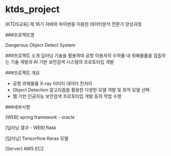 # ktds_project
[KTDS교육] 제 16기 자바와 파이썬을 이용한 데이터분석 전문가 양성과정

###프로젝트명

Dangerous Object Detect System

###프로젝트 소개
딥러닝 기술을 활용하여 공항 이용자의 수하물 내 위해물품을 검출하는 기술 개발과 AI 기반 보안검색 시스템의 프로토타입 개발

###프로젝트 개요
- 공항 위해물품 X-ray 이미지 데이터 전처리
- Object Detection 알고리즘을 활용한 다양한 모델 개발 및 최적 모델 선택
- 웹 기반 인공지능 보안검색 프로토타입 개발 등의 작업 수행

###세부사항

[WEB] spring framework - oracle

[딥러닝 결과 - WEB] flask

[딥러닝] Tensorflow Keras 모델

[Server] AWS EC2
